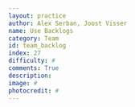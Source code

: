 ```yaml
---
layout: practice
author: Alex Serban, Joost Visser
name: Use Backlogs
category: Team
id: team_backlog
index: 27
difficulty: #
comments: True
description:
image: #
photocredit: #
---
```

